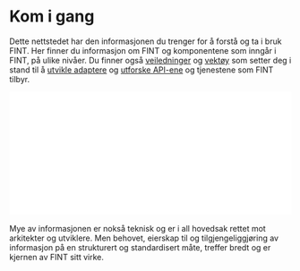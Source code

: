 # Kom i gang

Dette nettstedet har den informasjonen du trenger for å forstå og ta i bruk FINT. Her finner du informasjon om FINT og komponentene som inngår i FINT, på ulike nivåer. Du finner også <span class="getting-started-highlight">[veiledninger](./tutorials.md)</span> og <span class="getting-started-highlight">[vektøy](./tools.md)</span> som setter deg i stand til å <span class="getting-started-highlight">[utvikle adaptere](./technical.md?id=developing-an-adapter)</span> og  <span class="getting-started-highlight">[utforske API-ene](./technical.md?id=understanding-the-api)</span> og tjenestene som FINT tilbyr.

![ill1](_media/fint-cartoon-start-white.png ':no-zoom')

Mye av informasjonen er nokså teknisk og er i all hovedsak rettet mot arkitekter og utviklere. Men behovet, eierskap til og tilgjengeliggjøring av informasjon på en strukturert og standardisert måte, treffer bredt og er kjernen av FINT sitt virke.
